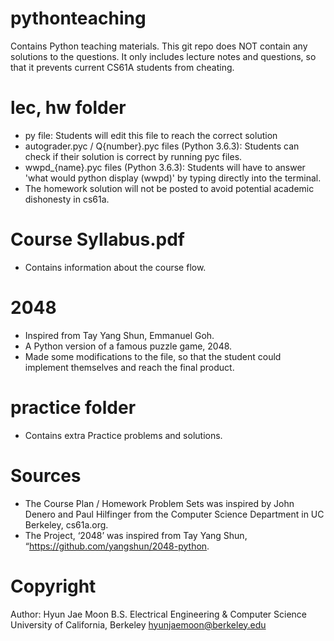 # pythonteaching
Contains Python teaching materials.
This git repo does NOT contain any solutions to the questions. It only includes lecture notes and questions, so that it prevents current CS61A students from cheating.

# lec, hw folder
- py file: Students will edit this file to reach the correct solution 
- autograder.pyc / Q{number}.pyc files (Python 3.6.3): Students can check if their solution is correct by running pyc files. 
- wwpd_{name}.pyc files (Python 3.6.3): Students will have to answer 'what would python display (wwpd)' by typing directly into the terminal.
- The homework solution will not be posted to avoid potential academic dishonesty in cs61a.
  
# Course Syllabus.pdf
- Contains information about the course flow.

# 2048
- Inspired from Tay Yang Shun, Emmanuel Goh.
- A Python version of a famous puzzle game, 2048.
- Made some modifications to the file, so that the student could implement themselves and reach the final product.

# practice folder
- Contains extra Practice problems and solutions.

# Sources
- The Course Plan / Homework Problem Sets was inspired by John Denero and Paul Hilfinger from the Computer Science Department in UC Berkeley, cs61a.org.
- The Project, ‘2048’ was inspired from Tay Yang Shun, “https://github.com/yangshun/2048-python.

# Copyright
Author: Hyun Jae Moon
B.S. Electrical Engineering & Computer Science
University of California, Berkeley
hyunjaemoon@berkeley.edu
